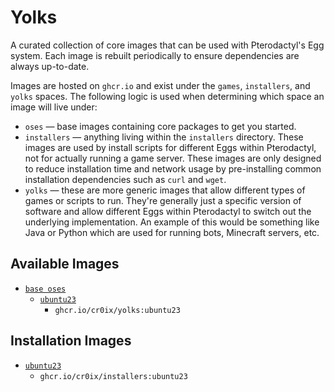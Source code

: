 # Yolks

A curated collection of core images that can be used with Pterodactyl's Egg system. Each image is rebuilt
periodically to ensure dependencies are always up-to-date.

Images are hosted on `ghcr.io` and exist under the `games`, `installers`, and `yolks` spaces. The following logic
is used when determining which space an image will live under:

* `oses` — base images containing core packages to get you started.
* `installers` — anything living within the `installers` directory. These images are used by install scripts for different
Eggs within Pterodactyl, not for actually running a game server. These images are only designed to reduce installation time
and network usage by pre-installing common installation dependencies such as `curl` and `wget`.
* `yolks` — these are more generic images that allow different types of games or scripts to run. They're generally just
a specific version of software and allow different Eggs within Pterodactyl to switch out the underlying implementation. An
example of this would be something like Java or Python which are used for running bots, Minecraft servers, etc.

## Available Images

* [`base oses`](hhttps://github.com/Cr0iX/yolks/tree/main/oses)
  * [`ubuntu23`](https://github.com/Cr0iX/yolks/tree/main/oses/ubuntu23)
    * `ghcr.io/cr0ix/yolks:ubuntu23`

## Installation Images

* [`ubuntu23`](https://github.com/Cr0iX/yolks/tree/main/installers/ubuntu23)
  * `ghcr.io/cr0ix/installers:ubuntu23`